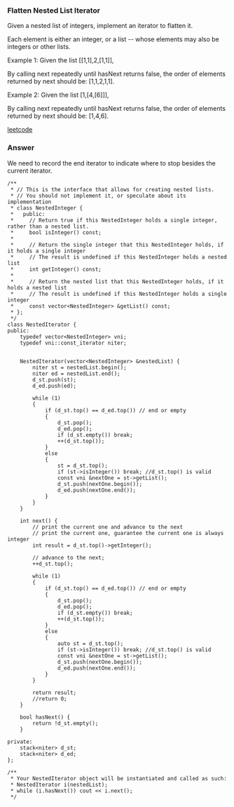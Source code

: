 ### Flatten Nested List Iterator
Given a nested list of integers, implement an iterator to flatten it.

Each element is either an integer, or a list -- whose elements may also be integers or other lists.

Example 1:
Given the list [[1,1],2,[1,1]],

By calling next repeatedly until hasNext returns false, the order of elements returned by next should be: [1,1,2,1,1].

Example 2:
Given the list [1,[4,[6]]],

By calling next repeatedly until hasNext returns false, the order of elements returned by next should be: [1,4,6].

[leetcode](https://leetcode.com/problems/flatten-nested-list-iterator/description/)

### Answer 
We need to record the end iterator to indicate where to stop besides the current iterator. 

	/**
	 * // This is the interface that allows for creating nested lists.
	 * // You should not implement it, or speculate about its implementation
	 * class NestedInteger {
	 *   public:
	 *     // Return true if this NestedInteger holds a single integer, rather than a nested list.
	 *     bool isInteger() const;
	 *
	 *     // Return the single integer that this NestedInteger holds, if it holds a single integer
	 *     // The result is undefined if this NestedInteger holds a nested list
	 *     int getInteger() const;
	 *
	 *     // Return the nested list that this NestedInteger holds, if it holds a nested list
	 *     // The result is undefined if this NestedInteger holds a single integer
	 *     const vector<NestedInteger> &getList() const;
	 * };
	 */
	class NestedIterator {
	public:
	    typedef vector<NestedInteger> vni;
	    typedef vni::const_iterator niter;
	    
	    
	    NestedIterator(vector<NestedInteger> &nestedList) {
	        niter st = nestedList.begin();
	        niter ed = nestedList.end();
	        d_st.push(st);
	        d_ed.push(ed);
	        
	        while (1)
	        {
	            if (d_st.top() == d_ed.top()) // end or empty
	            {
	                d_st.pop();
	                d_ed.pop();
	                if (d_st.empty()) break;
	                ++(d_st.top());
	            }
	            else
	            {
	                st = d_st.top();
	                if (st->isInteger()) break; //d_st.top() is valid
	                const vni &nextOne = st->getList();
	                d_st.push(nextOne.begin());
	                d_ed.push(nextOne.end());
	            }
	        }
	    }

	    int next() {
	        // print the current one and advance to the next
	        // print the current one, guarantee the current one is always integer
	        int result = d_st.top()->getInteger();
	        
	        // advance to the next;
	        ++d_st.top();
	        
	        while (1)
	        {
	            if (d_st.top() == d_ed.top()) // end or empty
	            {
	                d_st.pop();
	                d_ed.pop();
	                if (d_st.empty()) break;
	                ++(d_st.top());
	            }
	            else
	            {
	                auto st = d_st.top();
	                if (st->isInteger()) break; //d_st.top() is valid
	                const vni &nextOne = st->getList();
	                d_st.push(nextOne.begin());
	                d_ed.push(nextOne.end());
	            }
	        }
	        
	        return result;
	        //return 0;
	    }

	    bool hasNext() {
	        return !d_st.empty();
	    }
	    
	private:
	    stack<niter> d_st;
	    stack<niter> d_ed;
	};

	/**
	 * Your NestedIterator object will be instantiated and called as such:
	 * NestedIterator i(nestedList);
	 * while (i.hasNext()) cout << i.next();
	 */